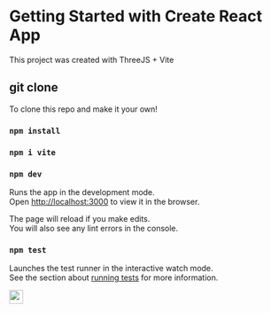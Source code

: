 
# Getting Started with Create React App

This project was created with ThreeJS + Vite

## git clone

To clone this repo and make it your own! 

### `npm install`
### `npm i vite`

### `npm dev`

Runs the app in the development mode.\
Open [http://localhost:3000](http://localhost:3000) to view it in the browser.

The page will reload if you make edits.\
You will also see any lint errors in the console.

### `npm test`

Launches the test runner in the interactive watch mode.\
See the section about [running tests](https://facebook.github.io/create-react-app/docs/running-tests) for more information.

<img src="file:///Users/sylvia/Downloads/profile%20gif.gif" width="25px">
